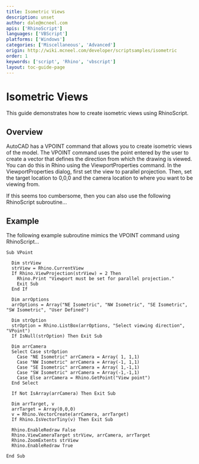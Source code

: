 ```yaml
---
title: Isometric Views
description: unset
author: dale@mcneel.com
apis: ['RhinoScript']
languages: ['VBScript']
platforms: ['Windows']
categories: ['Miscellaneous', 'Advanced']
origin: http://wiki.mcneel.com/developer/scriptsamples/isometric
order: 1
keywords: ['script', 'Rhino', 'vbscript']
layout: toc-guide-page
---
```


# Isometric Views

This guide demonstrates how to create isometric views using RhinoScript.

## Overview

AutoCAD has a VPOINT command that allows you to create isometric views of the model.  The VPOINT command uses the point entered by the user to create a vector that defines the direction from which the drawing is viewed.  You can do this in Rhino using the ViewportProperties command.  In the ViewportProperties dialog, first set the view to parallel projection.  Then, set the target location to 0,0,0 and the camera location to where you want to be viewing from.

If this seems too cumbersome, then you can also use the following RhinoScript subroutine...

## Example

The following example subroutine mimics the VPOINT command using RhinoScript...

```vbnet
Sub VPoint

  Dim strView
  strView = Rhino.CurrentView
  If Rhino.ViewProjection(strView) = 2 Then
    Rhino.Print "Viewport must be set for parallel projection."
    Exit Sub
  End If

  Dim arrOptions
  arrOptions = Array("NE Isometric", "NW Isometric", "SE Isometric", "SW Isometric", "User Defined")

  Dim strOption
  strOption = Rhino.ListBox(arrOptions, "Select viewing direction", "VPoint")
  If IsNull(strOption) Then Exit Sub

  Dim arrCamera
  Select Case strOption
    Case "NE Isometric" arrCamera = Array( 1, 1,1)
    Case "NW Isometric" arrCamera = Array(-1, 1,1)
    Case "SE Isometric" arrCamera = Array( 1,-1,1)
    Case "SW Isometric" arrCamera = Array(-1,-1,1)
    Case Else arrCamera = Rhino.GetPoint("View point")
  End Select

  If Not IsArray(arrCamera) Then Exit Sub

  Dim arrTarget, v
  arrTarget = Array(0,0,0)
  v = Rhino.VectorCreate(arrCamera, arrTarget)
  If Rhino.IsVectorTiny(v) Then Exit Sub

  Rhino.EnableRedraw False    
  Rhino.ViewCameraTarget strView, arrCamera, arrTarget
  Rhino.ZoomExtents strView
  Rhino.EnableRedraw True

End Sub
```
